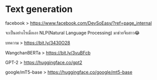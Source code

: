 # Text generation

facebook > https://www.facebook.com/DevSoEasy/?ref=page_internal

จะเป็นอย่างไรเมื่อเอา NLP(Natural Language Processing) มาช่วยจีบสาว😂

บทความ > https://bit.ly/3430O28

WangchanBERTa > https://bit.ly/3vuBFcb

GPT-2 > https://huggingface.co/gpt2

google/mT5-base > https://huggingface.co/google/mt5-base
